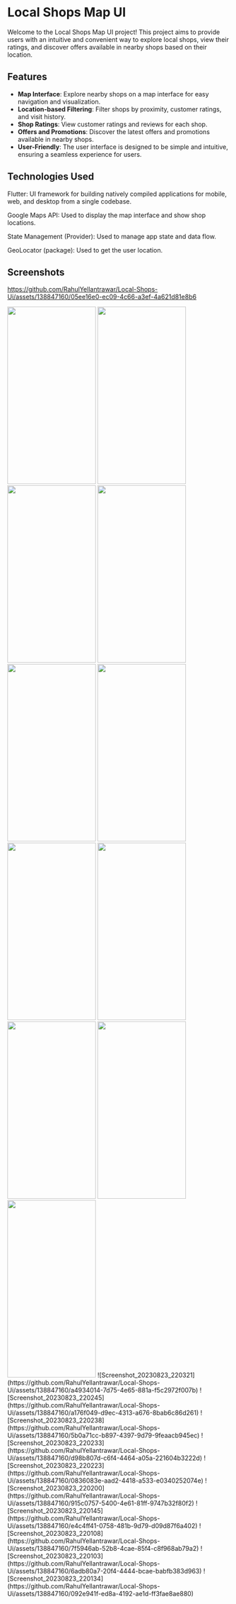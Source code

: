 # Local Shops Map UI

Welcome to the Local Shops Map UI project! This project aims to provide users with an intuitive and convenient way to explore local shops, view their ratings, and discover offers available in nearby shops based on their location.

## Features

- **Map Interface**: Explore nearby shops on a map interface for easy navigation and visualization.
- **Location-based Filtering**: Filter shops by proximity, customer ratings, and visit history.
- **Shop Ratings**: View customer ratings and reviews for each shop.
- **Offers and Promotions**: Discover the latest offers and promotions available in nearby shops.
- **User-Friendly**: The user interface is designed to be simple and intuitive, ensuring a seamless experience for users.

## Technologies Used
Flutter: UI framework for building natively compiled applications for mobile, web, and desktop from a single codebase.

Google Maps API: Used to display the map interface and show shop locations.

State Management (Provider): Used to manage app state and data flow.

GeoLocator (package): Used to get the user location.

## Screenshots

https://github.com/RahulYellantrawar/Local-Shops-Ui/assets/138847160/05ee16e0-ec09-4c66-a3ef-4a621d81e8b6

<img src="https://github.com/RahulYellantrawar/Local-Shops-Ui/assets/138847160/6574dbf2-f10a-41c6-b72b-d8df5e53e6d9" width="200" height="400" />
<img src="https://github.com/RahulYellantrawar/Local-Shops-Ui/assets/138847160/a4934014-7d75-4e65-881a-f5c2972f007b" width="200" height="400" />
<img src="https://github.com/RahulYellantrawar/Local-Shops-Ui/assets/138847160/a176f049-d9ec-4313-a676-8bab6c86d261" width="200" height="400" />
<img src="https://github.com/RahulYellantrawar/Local-Shops-Ui/assets/138847160/5b0a71cc-b897-4397-9d79-9feaacb945ec" width="200" height="400" />
<img src="https://github.com/RahulYellantrawar/Local-Shops-Ui/assets/138847160/d98b807d-c6f4-4464-a05a-221604b3222d" width="200" height="400" />
<img src="https://github.com/RahulYellantrawar/Local-Shops-Ui/assets/138847160/0836083e-aad2-4418-a533-e0340252074e" width="200" height="400" />
<img src="https://github.com/RahulYellantrawar/Local-Shops-Ui/assets/138847160/915c0757-5400-4e61-81ff-9747b32f80f2" width="200" height="400" />
<img src="https://github.com/RahulYellantrawar/Local-Shops-Ui/assets/138847160/e4c4ff41-0758-481b-9d79-d09d87f6a402" width="200" height="400" />
<img src="https://github.com/RahulYellantrawar/Local-Shops-Ui/assets/138847160/7f5946ab-52b8-4cae-85f4-c8f968ab79a2" width="200" height="400" />
<img src="https://github.com/RahulYellantrawar/Local-Shops-Ui/assets/138847160/6adb80a7-20f4-4444-bcae-babfb383d963" width="200" height="400" />
<img src="https://github.com/RahulYellantrawar/Local-Shops-Ui/assets/138847160/092e941f-ed8a-4192-ae1d-ff3fae8ae880" width="200" height="400" />
![Screenshot_20230823_220321](https://github.com/RahulYellantrawar/Local-Shops-Ui/assets/138847160/a4934014-7d75-4e65-881a-f5c2972f007b)
![Screenshot_20230823_220245](https://github.com/RahulYellantrawar/Local-Shops-Ui/assets/138847160/a176f049-d9ec-4313-a676-8bab6c86d261)
![Screenshot_20230823_220238](https://github.com/RahulYellantrawar/Local-Shops-Ui/assets/138847160/5b0a71cc-b897-4397-9d79-9feaacb945ec)
![Screenshot_20230823_220233](https://github.com/RahulYellantrawar/Local-Shops-Ui/assets/138847160/d98b807d-c6f4-4464-a05a-221604b3222d)
![Screenshot_20230823_220223](https://github.com/RahulYellantrawar/Local-Shops-Ui/assets/138847160/0836083e-aad2-4418-a533-e0340252074e)
![Screenshot_20230823_220200](https://github.com/RahulYellantrawar/Local-Shops-Ui/assets/138847160/915c0757-5400-4e61-81ff-9747b32f80f2)
![Screenshot_20230823_220145](https://github.com/RahulYellantrawar/Local-Shops-Ui/assets/138847160/e4c4ff41-0758-481b-9d79-d09d87f6a402)
![Screenshot_20230823_220108](https://github.com/RahulYellantrawar/Local-Shops-Ui/assets/138847160/7f5946ab-52b8-4cae-85f4-c8f968ab79a2)
![Screenshot_20230823_220103](https://github.com/RahulYellantrawar/Local-Shops-Ui/assets/138847160/6adb80a7-20f4-4444-bcae-babfb383d963)
![Screenshot_20230823_220134](https://github.com/RahulYellantrawar/Local-Shops-Ui/assets/138847160/092e941f-ed8a-4192-ae1d-ff3fae8ae880)



